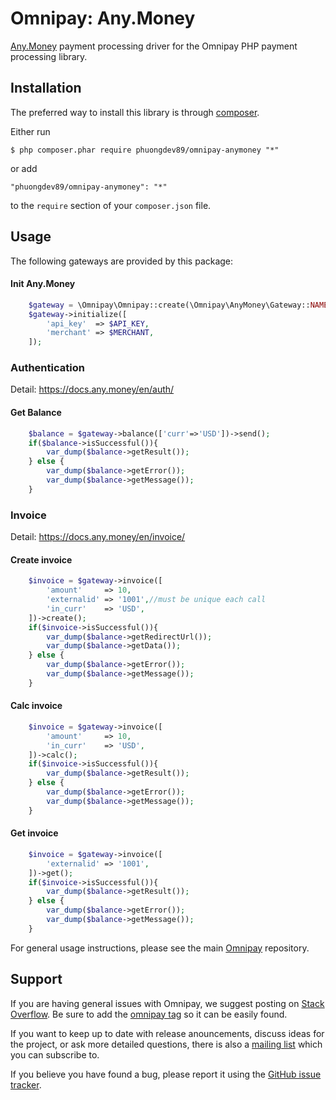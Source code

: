 # Omnipay: Any.Money

[Any.Money](https://any.money) payment processing driver for the Omnipay PHP payment processing library.

## Installation

The preferred way to install this library is through [composer](http://getcomposer.org/download/).

Either run

```
$ php composer.phar require phuongdev89/omnipay-anymoney "*"
```

or add

```
"phuongdev89/omnipay-anymoney": "*"
```

to the ```require``` section of your `composer.json` file.

## Usage

The following gateways are provided by this package:

#### Init Any.Money

```php
    $gateway = \Omnipay\Omnipay::create(\Omnipay\AnyMoney\Gateway::NAME);
    $gateway->initialize([
        'api_key'  => $API_KEY,
        'merchant' => $MERCHANT,
    ]);
```

### Authentication
Detail: https://docs.any.money/en/auth/
#### Get Balance

```php
    $balance = $gateway->balance(['curr'=>'USD'])->send();
    if($balance->isSuccessful()){
        var_dump($balance->getResult());
    } else {
        var_dump($balance->getError());
        var_dump($balance->getMessage());
    }
```

### Invoice
Detail: https://docs.any.money/en/invoice/
#### Create invoice

```php
    $invoice = $gateway->invoice([
        'amount'     => 10,
        'externalid' => '1001',//must be unique each call
        'in_curr'    => 'USD',
    ])->create();
    if($invoice->isSuccessful()){
        var_dump($balance->getRedirectUrl());
        var_dump($balance->getData());
    } else {
        var_dump($balance->getError());
        var_dump($balance->getMessage());
    }
```

#### Calc invoice

```php
    $invoice = $gateway->invoice([
        'amount'     => 10,
        'in_curr'    => 'USD',
    ])->calc();
    if($invoice->isSuccessful()){
        var_dump($balance->getResult());
    } else {
        var_dump($balance->getError());
        var_dump($balance->getMessage());
    }
```

#### Get invoice

```php
    $invoice = $gateway->invoice([
        'externalid' => '1001',
    ])->get();
    if($invoice->isSuccessful()){
        var_dump($balance->getResult());
    } else {
        var_dump($balance->getError());
        var_dump($balance->getMessage());
    }
```

For general usage instructions, please see the main [Omnipay](https://github.com/thephpleague/omnipay)
repository.

## Support

If you are having general issues with Omnipay, we suggest posting on
[Stack Overflow](http://stackoverflow.com/). Be sure to add the
[omnipay tag](http://stackoverflow.com/questions/tagged/omnipay) so it can be easily found.

If you want to keep up to date with release anouncements, discuss ideas for the project, or ask more detailed questions,
there is also a [mailing list](https://groups.google.com/forum/#!forum/omnipay) which you can subscribe to.

If you believe you have found a bug, please report it using
the [GitHub issue tracker](https://github.com/phuongdev89/omnipay-anymoney/issues).

